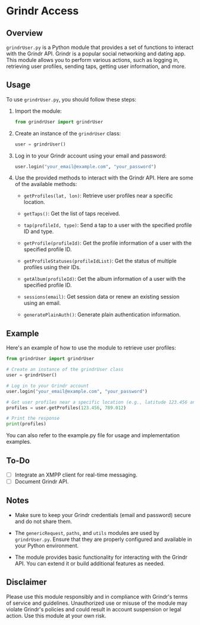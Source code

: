 # Grindr Access

## Overview

`grindrUser.py` is a Python module that provides a set of functions to interact with the Grindr API. Grindr is a popular social networking and dating app. This module allows you to perform various actions, such as logging in, retrieving user profiles, sending taps, getting user information, and more.

## Usage

To use `grindrUser.py`, you should follow these steps:

1. Import the module:

    ```python
    from grindrUser import grindrUser
    ```

2. Create an instance of the `grindrUser` class:

    ```python
    user = grindrUser()
    ```

3. Log in to your Grindr account using your email and password:

    ```python
    user.login("your_email@example.com", "your_password")
    ```

4. Use the provided methods to interact with the Grindr API. Here are some of the available methods:

   - `getProfiles(lat, lon)`: Retrieve user profiles near a specific location.

   - `getTaps()`: Get the list of taps received.

   - `tap(profileId, type)`: Send a tap to a user with the specified profile ID and type.

   - `getProfile(profileId)`: Get the profile information of a user with the specified profile ID.

   - `getProfileStatuses(profileIdList)`: Get the status of multiple profiles using their IDs.

   - `getAlbum(profileId)`: Get the album information of a user with the specified profile ID.

   - `sessions(email)`: Get session data or renew an existing session using an email.

   - `generatePlainAuth()`: Generate plain authentication information.

## Example

Here's an example of how to use the module to retrieve user profiles:

```python
from grindrUser import grindrUser

# Create an instance of the grindrUser class
user = grindrUser()

# Log in to your Grindr account
user.login("your_email@example.com", "your_password")

# Get user profiles near a specific location (e.g., latitude 123.456 and longitude 789.012)
profiles = user.getProfiles(123.456, 789.012)

# Print the response
print(profiles)
```
You can also refer to the example.py file for usage and implementation examples.

## To-Do

- [ ] Integrate an XMPP client for real-time messaging.
- [ ] Document Grindr API.

## Notes

- Make sure to keep your Grindr credentials (email and password) secure and do not share them.

- The `genericRequest`, `paths`, and `utils` modules are used by `grindrUser.py`. Ensure that they are properly configured and available in your Python environment.

- The module provides basic functionality for interacting with the Grindr API. You can extend it or build additional features as needed.

## Disclaimer

Please use this module responsibly and in compliance with Grindr's terms of service and guidelines. Unauthorized use or misuse of the module may violate Grindr's policies and could result in account suspension or legal action. Use this module at your own risk.
